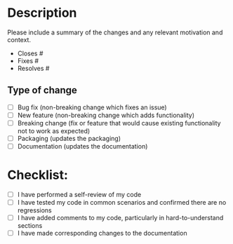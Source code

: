 # Description

Please include a summary of the changes and any relevant motivation and context.

<!-- Close any related issues. Delete if not relevant -->

- Closes #
- Fixes #
- Resolves #

## Type of change

<!-- Delete any that are not relevant -->

- [ ] Bug fix (non-breaking change which fixes an issue)
- [ ] New feature (non-breaking change which adds functionality)
- [ ] Breaking change (fix or feature that would cause existing functionality not to work as expected)
- [ ] Packaging (updates the packaging)
- [ ] Documentation (updates the documentation)

# Checklist:

<!-- Delete any that are not relevant -->

- [ ] I have performed a self-review of my code
- [ ] I have tested my code in common scenarios and confirmed there are no regressions
- [ ] I have added comments to my code, particularly in hard-to-understand sections
- [ ] I have made corresponding changes to the documentation
